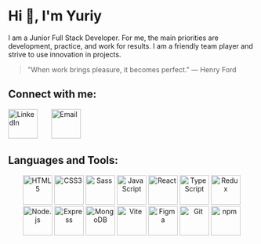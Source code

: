 # Hi 👋, I'm Yuriy

I am a Junior Full Stack Developer. For me, the main priorities are development, practice, and work for results. I am a friendly team player and strive to use innovation in projects.

> "When work brings pleasure, it becomes perfect." — Henry Ford

## Connect with me:

<a href="https://www.linkedin.com/in/yuriy-shukan" target="_blank" style="text-decoration: none;">
  <img src="https://cdn.jsdelivr.net/gh/devicons/devicon/icons/linkedin/linkedin-original.svg" alt="LinkedIn" width="60" height="60"/>
</a>
&nbsp;
&nbsp;
&nbsp;
<a href="mailto:shukan.work24@gmail.com" target="_blank" style="text-decoration: none;">
  <img src="https://upload.wikimedia.org/wikipedia/commons/7/7e/Gmail_icon_%282020%29.svg" alt="Email" width="60" height="60"/>
</a>

## Languages and Tools:

<p align="center">
  <a href="https://developer.mozilla.org/en-US/docs/Web/HTML" target="_blank" style="text-decoration: none;">
    <img src="https://cdn.jsdelivr.net/gh/devicons/devicon/icons/html5/html5-original.svg" alt="HTML5" width="60" height="60"/>
  </a>
  <a href="https://developer.mozilla.org/en-US/docs/Web/CSS" target="_blank" style="text-decoration: none;">
    <img src="https://cdn.jsdelivr.net/gh/devicons/devicon/icons/css3/css3-original.svg" alt="CSS3" width="60" height="60"/>
  </a>
  <a href="https://sass-lang.com/" target="_blank" style="text-decoration: none;">
    <img src="https://cdn.jsdelivr.net/gh/devicons/devicon/icons/sass/sass-original.svg" alt="Sass" width="60" height="60"/>
  </a>
  <a href="https://developer.mozilla.org/en-US/docs/Web/JavaScript" target="_blank" style="text-decoration: none;">
    <img src="https://cdn.jsdelivr.net/gh/devicons/devicon/icons/javascript/javascript-original.svg" alt="JavaScript" width="60" height="60"/>
  </a>
  <a href="https://reactjs.org/" target="_blank" style="text-decoration: none;">
    <img src="https://cdn.jsdelivr.net/gh/devicons/devicon/icons/react/react-original.svg" alt="React" width="60" height="60"/>
  </a>
  <a href="https://www.typescriptlang.org/" target="_blank" style="text-decoration: none;">
    <img src="https://cdn.jsdelivr.net/gh/devicons/devicon/icons/typescript/typescript-original.svg" alt="TypeScript" width="60" height="60"/>
  </a>
  <a href="https://redux.js.org/" target="_blank" style="text-decoration: none;">
    <img src="https://cdn.jsdelivr.net/gh/devicons/devicon/icons/redux/redux-original.svg" alt="Redux" width="60" height="60"/>
  </a>
  <a href="https://nodejs.org/" target="_blank" style="text-decoration: none;">
    <img src="https://img.icons8.com/color/452/nodejs.png" alt="Node.js" width="60" height="60"/>
  </a>
  <a href="https://expressjs.com/" target="_blank" style="text-decoration: none;">
    <img src="https://cdn.jsdelivr.net/gh/devicons/devicon/icons/express/express-original.svg" alt="Express" width="60" height="60"/>
  </a>
  <a href="https://www.mongodb.com/" target="_blank" style="text-decoration: none;">
    <img src="https://cdn.jsdelivr.net/gh/devicons/devicon/icons/mongodb/mongodb-original.svg" alt="MongoDB" width="60" height="60"/>
  </a>
  <a href="https://vitejs.dev/" target="_blank" style="text-decoration: none;">
    <img src="https://upload.wikimedia.org/wikipedia/commons/f/f1/Vitejs-logo.svg" alt="Vite" width="60" height="60"/>
  </a>
  <a href="https://www.figma.com/" target="_blank" style="text-decoration: none;">
    <img src="https://cdn.jsdelivr.net/gh/devicons/devicon/icons/figma/figma-original.svg" alt="Figma" width="60" height="60"/>
  </a>
  <a href="https://git-scm.com/" target="_blank" style="text-decoration: none;">
    <img src="https://cdn.jsdelivr.net/gh/devicons/devicon/icons/git/git-original.svg" alt="Git" width="60" height="60"/>
  </a>
  <a href="https://www.npmjs.com/" target="_blank" style="text-decoration: none;">
    <img src="https://cdn.jsdelivr.net/gh/devicons/devicon/icons/npm/npm-original-wordmark.svg" alt="npm" width="60" height="60"/>
  </a>
</p>

